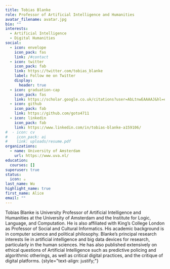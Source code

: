 ```yaml
---
title: Tobias Blanke
role: Professor of Artificial Intelligence and Humanities
avatar_filename: avatar.jpg
bio: ""
interests:
  - Artificial Intelligence
  - Digital Humanities
social:
  - icon: envelope
    icon_pack: fas
    link: /#contact
  - icon: twitter
    icon_pack: fab
    link: https://twitter.com/tobias_blanke
    label: Follow me on Twitter
    display:
      header: true
  - icon: graduation-cap
    icon_pack: fas
    link: https://scholar.google.co.uk/citations?user=AbLtnwEAAAAJ&hl=en
  - icon: github
    icon_pack: fab
    link: https://github.com/goto4711
  - icon: linkedin
    icon_pack: fab
    link: https://www.linkedin.com/in/tobias-blanke-a159106/
#  - icon: cv
#    icon_pack: ai
#    link: uploads/resume.pdf
organizations:
  - name: University of Amsterdam
    url: https://www.uva.nl/
education:
  courses: []
superuser: true
status:
  icon: ☕️
last_name: Wu
highlight_name: true
first_name: Alice
email: ""
---
```

Tobias Blanke is University Professor of Artificial Intelligence and Humanities at the University of Amsterdam and the Institute for Logic, Language, and Computation. He is also affiliated with King’s College London as Professor of Social and Cultural Informatics. His academic background is in computer science and political philosophy. Blanke’s principal research interests lie in artificial intelligence and big data devices for research, particularly in the human sciences. He has also published extensively on ethical questions of Artificial Intelligence such as predictive policing and algorithmic otherings, as well as critical digital practices, and the critique of digital platforms. 
{style="text-align: justify;"}
